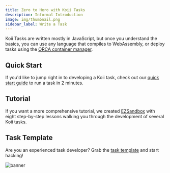 ```yaml
---
title: Zero to Hero with Koii Tasks
description: Informal Introduction
image: img/thumbnail.png
sidebar_label: Write a Task
---
```


Koii Tasks are written mostly in JavaScript, but once you understand the basics, you can use any language that compiles to WebAssembly, or deploy tasks using the [ORCA container manager](/concepts/containerized-tasks/orca).

## Quick Start

If you'd like to jump right in to developing a Koii task, check out our [quick start guide](https://github.com/koii-network/ezsandbox/tree/main/Get%20Started%20-%20Quick%20Intro) to run a task in 2 minutes.

## Tutorial

If you want a more comprehensive tutorial, we created [EZSandbox](https://github.com/koii-network/ezsandbox) with eight step-by-step lessons walking you through the development of several Koii tasks.

## Task Template

Are you an experienced task developer? Grab the [task template](https://github.com/koii-network/task-template) and start hacking!

![banner](/img/develop/write-task/building-on-koii.svg)

